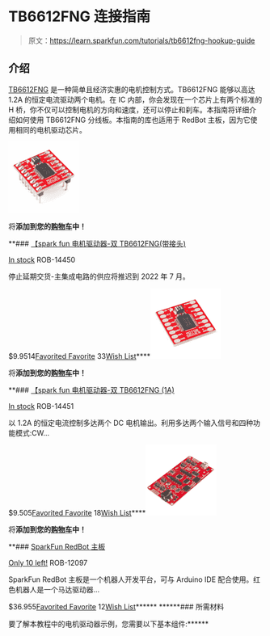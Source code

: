 # TB6612FNG 连接指南

> 原文：<https://learn.sparkfun.com/tutorials/tb6612fng-hookup-guide>

## 介绍

[TB6612FNG](http://www.sparkfun.com/datasheets/Robotics/TB6612FNG.pdf) 是一种简单且经济实惠的电机控制方式。TB6612FNG 能够以高达 1.2A 的恒定电流驱动两个电机。在 IC 内部，你会发现在一个芯片上有两个标准的 H 桥，你不仅可以控制电机的方向和速度，还可以停止和刹车。本指南将详细介绍如何使用 TB6612FNG 分线板。本指南的库也适用于 RedBot 主板，因为它使用相同的电机驱动芯片。

[![SparkFun Motor Driver - Dual TB6612FNG (with Headers)](img/8a176a5cbef2a17a1cff29fe23dc1e2a.png)](https://www.sparkfun.com/products/14450) 

将**添加到您的[购物车](https://www.sparkfun.com/cart)中！**

 **### [【spark fun 电机驱动器-双 TB6612FNG(带接头)](https://www.sparkfun.com/products/14450)

[In stock](https://learn.sparkfun.com/static/bubbles/ "in stock") ROB-14450

停止延期交货-主集成电路的供应将推迟到 2022 年 7 月。

$9.9514[Favorited Favorite](# "Add to favorites") 33[Wish List](# "Add to wish list")****[![SparkFun Motor Driver - Dual TB6612FNG (1A)](img/2febaccfeb218465dc9b72f89cb64f2b.png)](https://www.sparkfun.com/products/14451) 

将**添加到您的[购物车](https://www.sparkfun.com/cart)中！**

 **### [【spark fun 电机驱动器-双 TB6612FNG (1A)](https://www.sparkfun.com/products/14451)

[In stock](https://learn.sparkfun.com/static/bubbles/ "in stock") ROB-14451

以 1.2A 的恒定电流控制多达两个 DC 电机输出。利用多达两个输入信号和四种功能模式:CW…

$9.505[Favorited Favorite](# "Add to favorites") 18[Wish List](# "Add to wish list")****[![SparkFun RedBot Mainboard](img/e20312a4d0e4cc39aeab33347dbe4029.png)](https://www.sparkfun.com/products/12097) 

将**添加到您的[购物车](https://www.sparkfun.com/cart)中！**

 **### [SparkFun RedBot 主板](https://www.sparkfun.com/products/12097)

[Only 10 left!](https://learn.sparkfun.com/static/bubbles/ "only 10 left!") ROB-12097

SparkFun RedBot 主板是一个机器人开发平台，可与 Arduino IDE 配合使用。红色机器人是一个马达驱动器…

$36.955[Favorited Favorite](# "Add to favorites") 12[Wish List](# "Add to wish list")****** ******### 所需材料

要了解本教程中的电机驱动器示例，您需要以下基本组件:******